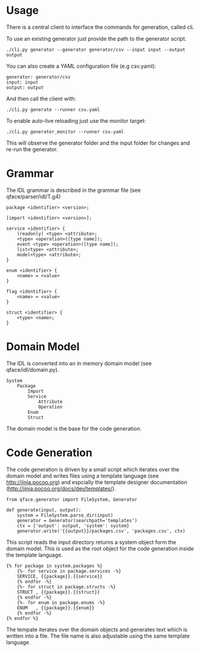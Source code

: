 # Usage

There is a central client to interface the commands for generation, called cli.

To use an existing generator just provide the path to the generator script.

    ./cli.py generator --generator generator/csv --input input --output output

You can also create a YAML configuration file (e.g csv.yaml):

    generator: generator/csv
    input: input
    output: output

And then call the client with:

    ./cli.py generate --runner csv.yaml

To enable auto-live reloading just use the monitor target:


    ./cli.py generator_monitor --runner csv.yaml

This will observe the generator folder and the input folder for changes and re-run the generator.

# Grammar

The IDL grammar is described in the grammar file (see qface/parser/idl/T.g4)

    package <identifier> <version>;

    [import <identifier> <version>];

    service <identifier> {
        (readonly) <type> <attribute>;
        <type> <operation>([type name]);
        event <type> <operation>([type name]);
        list<type> <attribute>;
        model<type> <attribute>;
    }

    enum <identifier> {
        <name> = <value>
    }

    flag <identifier> {
        <name> = <value>
    }

    struct <identifier> {
        <type> <name>;
    }


# Domain Model

The IDL is converted into an in memory domain model (see qface/idl/domain.py).

    System
        Package
            Import
            Service
                Attribute
                Operation
            Enum
            Struct

The domain model is the base for the code generation.

# Code Generation

The code generation is driven by a small script which iterates over the domain model and writes files using a template language (see http://jinja.pocoo.org) and espcially the template designer documentation (http://jinja.pocoo.org/docs/dev/templates/).

    from qface.generator import FileSystem, Generator

    def generate(input, output):
        system = FileSystem.parse_dir(input)
        generator = Generator(searchpath='templates')
        ctx = {'output': output, 'system': system}
        generator.write('{{output}}/packages.csv', 'packages.csv', ctx)

This script reads the input directory returns a system object form the domain model. This is used as the root object for the code generation inside the template language.

    {% for package in system.packages %}
        {%- for service in package.services -%}
        SERVICE, {{package}}.{{service}}
        {% endfor -%}
        {%- for struct in package.structs -%}
        STRUCT , {{package}}.{{struct}}
        {% endfor -%}
        {%- for enum in package.enums -%}
        ENUM   , {{package}}.{{enum}}
        {% endfor -%}
    {% endfor %}

The tempate iterates over the domain objects and generates text which is written into a file. The file name is also adjustable using the same template language.

